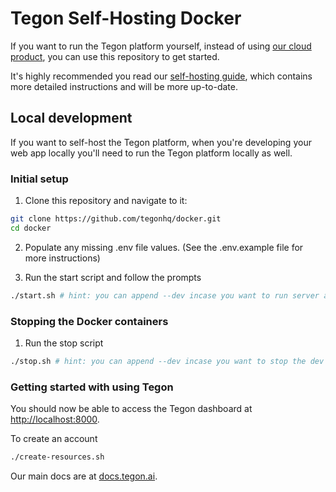 # Tegon Self-Hosting Docker

If you want to run the Tegon platform yourself, instead of using [our cloud product](https://tegon.ai), you can use this repository to get started.

It's highly recommended you read our [self-hosting guide](https://docs.tegon.ai/oss/self-host-tegon), which contains more detailed instructions and will be more up-to-date.

## Local development

If you want to self-host the Tegon platform, when you're developing your web app locally you'll need to run the Tegon platform locally as well.

### Initial setup

1. Clone this repository and navigate to it:

```sh
git clone https://github.com/tegonhq/docker.git
cd docker
```

2. Populate any missing .env file values. (See the .env.example file for more instructions)

3. Run the start script and follow the prompts

```bash
./start.sh # hint: you can append --dev incase you want to run server and webapp locally while contributing
```

### Stopping the Docker containers

1. Run the stop script

```bash
./stop.sh # hint: you can append --dev incase you want to stop the dev docker compose
```

### Getting started with using Tegon

You should now be able to access the Tegon dashboard at [http://localhost:8000](http://localhost:8000/).

To create an account

```bash
./create-resources.sh
```

Our main docs are at [docs.tegon.ai](https://docs.tegon.ai/).
